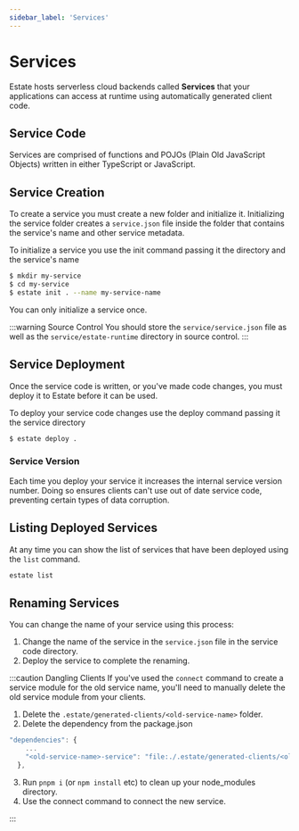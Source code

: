 ```yaml
---
sidebar_label: 'Services'
---
```


# Services

Estate hosts serverless cloud backends called **Services** that your applications can access at runtime using automatically generated client code.

## Service Code

Services are comprised of functions and POJOs (Plain Old JavaScript Objects) written in either TypeScript or JavaScript.

## Service Creation

To create a service you must create a new folder and initialize it. Initializing the service folder creates a `service.json` file inside the folder that contains the service's name and other service metadata.

To initialize a service you use the init command passing it the directory and the service's name

```bash
$ mkdir my-service
$ cd my-service
$ estate init . --name my-service-name
```

You can only initialize a service once.

:::warning Source Control
You should store the `service/service.json` file as well as the `service/estate-runtime` directory in source control.
:::

## Service Deployment

Once the service code is written, or you've made code changes, you must deploy it to Estate before it can be used.

To deploy your service code changes use the deploy command passing it the service directory

```bash
$ estate deploy .
```

### Service Version

Each time you deploy your service it increases the internal service version number. Doing so ensures clients can't use out of date service code, preventing certain types of data corruption.

## Listing Deployed Services

At any time you can show the list of services that have been deployed using the `list` command.

```bash
estate list
```

## Renaming Services

You can change the name of your service using this process:

1. Change the name of the service in the `service.json` file in the service code directory.
2. Deploy the service to complete the renaming.

:::caution Dangling Clients
If you've used the `connect` command to create a service module for the old service name, you'll need to manually delete the old service module from your clients.


1. Delete the `.estate/generated-clients/<old-service-name>` folder.
2. Delete the dependency from the package.json

```javascript
"dependencies": {
    ...
    "<old-service-name>-service": "file:./.estate/generated-clients/<old-service-name>"
  },
```
3. Run `pnpm i` (or `npm install` etc) to clean up your node_modules directory.
4. Use the connect command to connect the new service.

:::